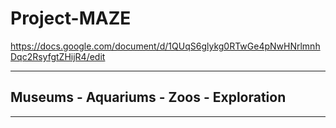 # Project-MAZE
https://docs.google.com/document/d/1QUqS6glykg0RTwGe4pNwHNrlmnhDqc2RsyfgtZHijR4/edit
____________________________________________________

## Museums - Aquariums - Zoos - Exploration

___________________________________________________

